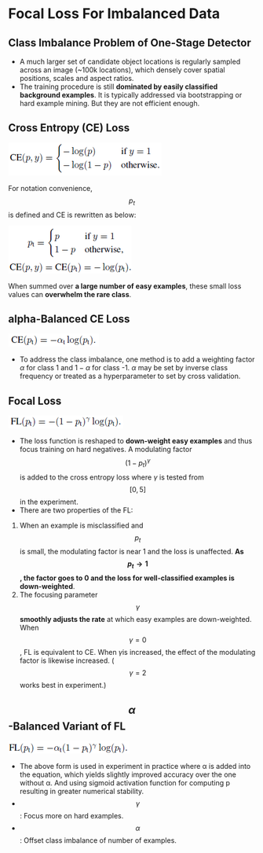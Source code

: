 # Focal Loss For Imbalanced Data

## Class Imbalance Problem of One-Stage Detector

- A much larger set of candidate object locations is regularly sampled across an image (~100k locations), which densely cover spatial positions, scales and aspect ratios.
- The training procedure is still **dominated by easily classified background examples**. It is typically addressed via bootstrapping or hard example mining. But they are not efficient enough.

## Cross Entropy (CE) Loss

![img](../../assets/1*rt5o8yRz7qMWkwxWNM1ZLg.png)

For notation convenience, $$p_{t}$$ is defined and CE is rewritten as below:

![img](../../assets/1*RJPQLSgqu4AtKkAr4icaHQ.png)

When summed over **a large number of easy examples**, these small loss values can **overwhelm the rare class**.

## alpha-Balanced CE Loss

![img](../../assets/1*AR6jsJX5ihtNni78p5kr9A.png)

- To address the class imbalance, one method is to add a weighting factor $\alpha$ for class 1 and $1 - \alpha$ for class -1. $\alpha$ may be set by inverse class frequency or treated as a hyperparameter to set by cross validation.

## Focal Loss

![img](../../assets/1*gO_nxGFmpAelOrU_D9O5-Q.png)

- The loss function is reshaped to **down-weight easy examples** and thus focus training on hard negatives. A modulating factor $$(1-p_{t})^{\gamma} $$ is added to the cross entropy loss where _γ_ is tested from $$[0,5]$$ in the experiment.
- There are two properties of the FL:

1. When an example is misclassified and $$p_{t}$$ is small, the modulating factor is near 1 and the loss is unaffected. **As $$p_{t} \rightarrow 1$$, the factor goes to 0 and the loss for well-classified examples is down-weighted**.
2. The focusing parameter $$\gamma$$ **smoothly adjusts the rate** at which easy examples are down-weighted. When $$\gamma = 0$$, FL is equivalent to CE. When *γ*is increased, the effect of the modulating factor is likewise increased. ($$\gamma = 2$$ works best in experiment.)

## $$\alpha$$-Balanced Variant of FL

![img](../../assets/1*Wa6UX2I9AEtBrj5focAETA.png)

- The above form is used in experiment in practice where α is added into the equation, which yields slightly improved accuracy over the one without α. And using sigmoid activation function for computing p resulting in greater numerical stability.
- $$\gamma$$: Focus more on hard examples.
- $$\alpha$$: Offset class imbalance of number of examples.
